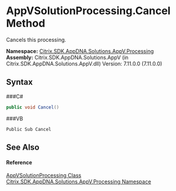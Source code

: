 # AppVSolutionProcessing.Cancel Method 
 

Cancels this processing.

**Namespace:**&nbsp;<a href="N_Citrix_SDK_AppDNA_Solutions_AppV_Processing">Citrix.SDK.AppDNA.Solutions.AppV.Processing</a><br />**Assembly:**&nbsp;Citrix.SDK.AppDNA.Solutions.AppV (in Citrix.SDK.AppDNA.Solutions.AppV.dll) Version: 7.11.0.0 (7.11.0.0)

## Syntax

###C#
```csharp
public void Cancel()
```

###VB
```vbnet
Public Sub Cancel
```


## See Also


#### Reference
<a href="T_Citrix_SDK_AppDNA_Solutions_AppV_Processing_AppVSolutionProcessing">AppVSolutionProcessing Class</a><br /><a href="N_Citrix_SDK_AppDNA_Solutions_AppV_Processing">Citrix.SDK.AppDNA.Solutions.AppV.Processing Namespace</a><br />